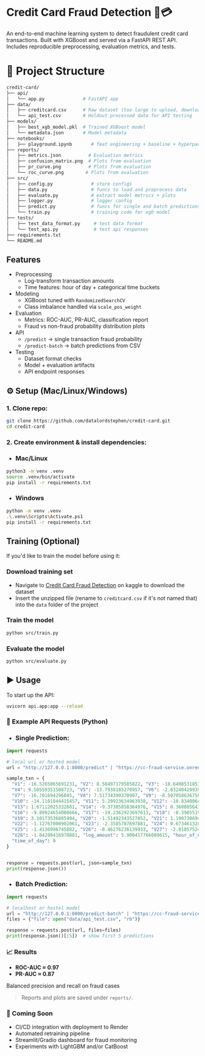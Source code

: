 # Credit Card Fraud Detection 🚨💳

An end-to-end machine learning system to detect fraudulent credit card transactions.
Built with XGBoost and served via a FastAPI REST API.
Includes reproducible preprocessing, evaluation metrics, and tests.

# 📂 Project Structure
```graphql
credit-card/
├── api/
│   └── app.py              # FastAPI app
├── data/
│   ├── creditcard.csv      # Raw dataset (too large to upload, download and insert)
│   └── api_test.csv        # Holdout processed data for API testing
├── models/
│   ├── best_xgb_model.pkl  # Trained XGBoost model
│   └── metadata.json       # Model metadata
├── notebooks/
│   ├── playground.ipynb       # feat engineering + baseline + hyperparam tuning
├── reports/
│   ├── metrics.json          # Evaluation metrics
│   ├── confusion_matrix.png  # Plots from evaluation
│   ├── pr_curve.png          # Plots from evaluation
│   └── roc_curve.png        # Plots from evaluation
├── src/
│   ├── config.py              # store configs
│   ├── data.py                # funcs to load and preprocess data
│   ├── evaluate.py            # extract model metrics + plots
│   ├── logger.py              # logger config
│   ├── predict.py             # funcs for single and batch predictions
│   └── train.py               # training code for xgb model
├── tests/
│   ├── test_data_format.py     # test data format
│   └── test_api.py             # test api responses
├── requirements.txt        
└── README.md
```

## Features
* Preprocessing
    * Log-transform transaction amounts
    * Time features: hour of day + categorical time buckets
* Modeling
    * XGBoost tuned with `RandomizedSearchCV`
    * Class imbalance handled via `scale_pos_weight`
* Evaluation
    * Metrics: ROC-AUC, PR-AUC, classification report
    * Fraud vs non-fraud probability distribution plots
* API
    * `/predict` → single transaction fraud probability
    * `/predict-batch` → batch predictions from CSV
* Testing
    * Dataset format checks
    * Model + evaluation artifacts
    * API endpoint responses

## ⚙️ Setup (Mac/Linux/Windows)
### 1. Clone repo:

```bash
git clone https://github.com/datalordstephen/credit-card.git
cd credit-card
```

### 2. Create environment & install dependencies:

* ### Mac/Linux

```bash
python3 -m venv .venv
source .venv/bin/activate
pip install -r requirements.txt
```

* ### Windows

```bash
python -m venv .venv
.\.venv\Scripts\Activate.ps1
pip install -r requirements.txt
```

## Training (Optional)
If you'd like to train the model before using it: 

### Download training set
* Navigate to [Credit Card Fraud Detection](https://www.kaggle.com/datasets/mlg-ulb/creditcardfraud/data) on kaggle to download the dataset
* Insert the unzipped file (rename to `creditcard.csv` if it's not named that) into the `data` folder of the project

### Train the model
```bash
python src/train.py
```

### Evaluate the model
```bash
python src/evaluate.py
```

## ▶️ Usage
To start up the API:

```bash
uvicorn api.app:app --reload
```

### 📡 Example API Requests (Python)
* ### Single Prediction:
```python
import requests

# local url or hosted model
url = "http://127.0.0.1:8000/predict" | "https://cc-fraud-service.onrender.com/predict"

sample_txn = {
  "V1": -16.5265065691231, "V2": 8.58497179585822, "V3": -18.6498531851945,
  "V4": 9.50559351508723, "V5": -13.7938185270957, "V6": -2.83240429939747,
  "V7": -16.701694296045, "V8": 7.51734390370987, "V9": -8.50705863675898,
  "V10": -14.1101844415457, "V11": 5.29923634963938, "V12": -10.8340064814734,
  "V13": 1.67112025332681, "V14": -9.37385858364976, "V15": 0.360805641631617,
  "V16": -9.89924654080666, "V17": -19.2362923697613, "V18": -8.39855199494575,
  "V19": 3.10173536885404, "V20": -1.51492343527852, "V21": 1.19073869481428,
  "V22": -1.12767000902061, "V23": -2.3585787697881, "V24": 0.673461328987237,
  "V25": -1.4136996745882, "V26": -0.46276236139933, "V27": -2.01857524875161,
  "V28": -1.04280416970881, "log_amount": 5.900417766089615, "hour_of_day": 11,
  "time_of_day": 0
}


response = requests.post(url, json=sample_txn)
print(response.json())

```

* ### Batch Prediction:
```python
import requests

# localhost or hostel model
url = "http://127.0.0.1:8000/predict-batch" | "https://cc-fraud-service.onrender.com/predict-batch"
files = {"file": open("data/api_test.csv", "rb")}

response = requests.post(url, files=files)
print(response.json()[:5])  # show first 5 predictions

```

### 📈 Results

+ **ROC-AUC ≈ 0.97**
+ **PR-AUC ≈ 0.87**

Balanced precision and recall on fraud cases

> Reports and plots are saved under `reports/`.

### 🚀 Coming Soon

+ CI/CD integration with deployment to Render
+ Automated retraining pipeline
+ Streamlit/Gradio dashboard for fraud monitoring
+ Experiments with LightGBM and/or CatBoost
